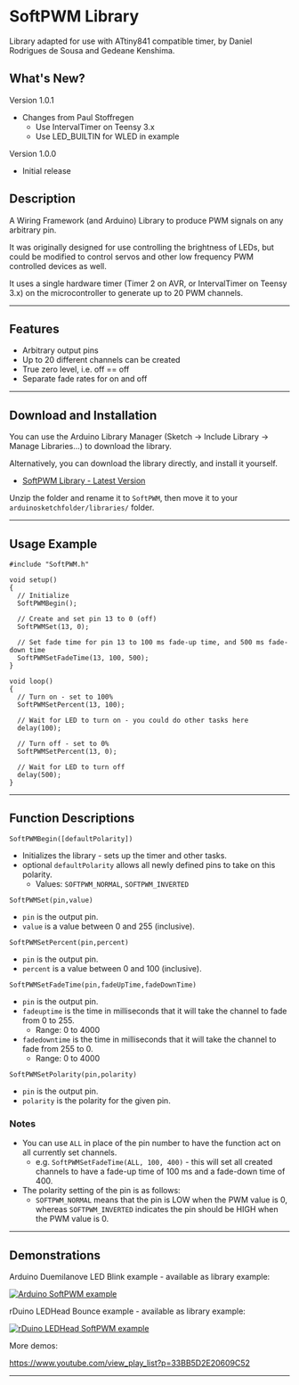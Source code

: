 # SoftPWM Library #

Library adapted for use with ATtiny841 compatible timer, by Daniel Rodrigues de Sousa and Gedeane Kenshima.

## What's New? ##

Version 1.0.1

* Changes from Paul Stoffregen
  * Use IntervalTimer on Teensy 3.x
  * Use LED_BUILTIN for WLED in example

Version 1.0.0

* Initial release

## Description ##

A Wiring Framework (and Arduino) Library to produce PWM signals on any arbitrary pin.

It was originally designed for use controlling the brightness of LEDs, but could be modified to control servos and other low frequency PWM controlled devices as well.

It uses a single hardware timer (Timer 2 on AVR, or IntervalTimer on Teensy 3.x) on the microcontroller to generate up to 20 PWM channels.

----

## Features ##

* Arbitrary output pins
* Up to 20 different channels can be created
* True zero level, i.e. off == off
* Separate fade rates for on and off

----

## Download and Installation ##

You can use the Arduino Library Manager (Sketch -> Include Library -> Manage Libraries...) to download the library.

Alternatively, you can download the library directly, and install it yourself.

* [SoftPWM Library - Latest Version](https://github.com/bhagman/SoftPWM/archive/master.zip)

Unzip the folder and rename it to `SoftPWM`, then move it to your `arduinosketchfolder/libraries/` folder.

----

## Usage Example ##

```
#include "SoftPWM.h"

void setup()
{
  // Initialize
  SoftPWMBegin();

  // Create and set pin 13 to 0 (off)
  SoftPWMSet(13, 0);

  // Set fade time for pin 13 to 100 ms fade-up time, and 500 ms fade-down time
  SoftPWMSetFadeTime(13, 100, 500);
}

void loop()
{
  // Turn on - set to 100%
  SoftPWMSetPercent(13, 100);

  // Wait for LED to turn on - you could do other tasks here
  delay(100);

  // Turn off - set to 0%
  SoftPWMSetPercent(13, 0);

  // Wait for LED to turn off
  delay(500);
}
```

----
## Function Descriptions ##

`SoftPWMBegin([defaultPolarity])`

* Initializes the library - sets up the timer and other tasks.
* optional `defaultPolarity` allows all newly defined pins to take on this polarity.
  * Values: `SOFTPWM_NORMAL`, `SOFTPWM_INVERTED`

`SoftPWMSet(pin,value)`

* `pin` is the output pin.
* `value` is a value between 0 and 255 (inclusive).

`SoftPWMSetPercent(pin,percent)`

* `pin` is the output pin.
* `percent` is a value between 0 and 100 (inclusive).

`SoftPWMSetFadeTime(pin,fadeUpTime,fadeDownTime)`

* `pin` is the output pin.
* `fadeuptime` is the time in milliseconds that it will take the channel to fade from 0 to 255.
  * Range: 0 to 4000
* `fadedowntime` is the time in milliseconds that it will take the channel to fade from 255 to 0.
  * Range: 0 to 4000

`SoftPWMSetPolarity(pin,polarity)`

* `pin` is the output pin.
* `polarity` is the polarity for the given pin.

### Notes ###

* You can use `ALL` in place of the pin number to have the function act on all currently set channels.
  * e.g. `SoftPWMSetFadeTime(ALL, 100, 400)` - this will set all created channels to have a fade-up time of 100 ms and a fade-down time of 400.
* The polarity setting of the pin is as follows:
  * `SOFTPWM_NORMAL` means that the pin is LOW when the PWM value is 0, whereas `SOFTPWM_INVERTED` indicates the pin should be HIGH when the PWM value is 0.


----

## Demonstrations ##

Arduino Duemilanove LED Blink example - available as library example:

[![Arduino SoftPWM example](https://img.youtube.com/vi/9tTd7aLm9aQ/0.jpg)](https://www.youtube.com/watch?v=9tTd7aLm9aQ)

rDuino LEDHead Bounce example - available as library example:

[![rDuino LEDHead SoftPWM example](https://img.youtube.com/vi/jE7Zw1zNL6c/0.jpg)](https://www.youtube.com/watch?v=jE7Zw1zNL6c)

More demos:

https://www.youtube.com/view_play_list?p=33BB5D2E20609C52

----
